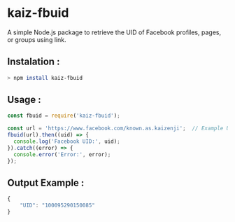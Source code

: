 # kaiz-fbuid

A simple Node.js package to retrieve the UID of Facebook profiles, pages, or groups using link.

## Instalation :
```bash
> npm install kaiz-fbuid
```

## Usage :
```js
const fbuid = require('kaiz-fbuid');

const url = 'https://www.facebook.com/known.as.kaizenji';  // Example URL
fbuid(url).then((uid) => {
  console.log('Facebook UID:', uid);
}).catch((error) => {
  console.error('Error:', error);
});

```
## Output Example :
```js
{
    "UID": "100095290150085"
}
```
